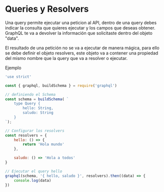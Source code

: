# Queries y Resolvers

Una query permite ejecutar una peticion al API, dentro de una query debes indicar la
consulta que quieres ejecutar y los campos que deseas obtener. GraphQL te va 
a devolver la información que solicitaste dentro del objeto "data".

El resultado de una petición no se va a ejecutar de manera mágica, para ello se debe 
definir el objeto resolvers, este objeto va a contener una propiedad del mismo nombre que
la query que va a resolver o ejecutar.

Ejemplo 

```js
'use strict'

const { graphql, buildSchema } = require('graphql')

// definiendo el Schema
const schema = buildSchema( `
    type Query {
        hello: String,
        saludo: String
    }
`);

// Configurar los resolvers
const resolvers = {
    hello: () => {
        return 'Hola mundo'
    },

    saludo: () => 'Hola a todos'
}

// Ejecutar el query hello
graphql(schema, '{ hello, saludo }', resolvers).then((data) => {
    console.log(data)
})
```